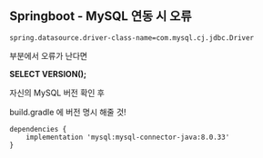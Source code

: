 ## Springboot - MySQL 연동 시 오류

```
spring.datasource.driver-class-name=com.mysql.cj.jdbc.Driver
```

부분에서 오류가 난다면



**SELECT VERSION();** 

자신의  MySQL 버전 확인 후



build.gradle 에 버전 명시 해줄 것!

```
dependencies {
    implementation 'mysql:mysql-connector-java:8.0.33'
}
```

